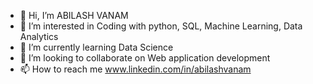 - 👋 Hi, I’m ABILASH VANAM  
- 👀 I’m interested in Coding with python, SQL, Machine Learning, Data Analytics
- 🌱 I’m currently learning Data Science
- 💞️ I’m looking to collaborate on Web application development
- 📫 How to reach me www.linkedin.com/in/abilashvanam 

<!---
avana5/avana5 is a ✨ special ✨ repository because its `README.md` (this file) appears on your GitHub profile.
You can click the Preview link to take a look at your changes.
--->
